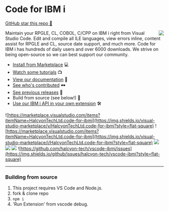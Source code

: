 # Code for IBM i

[GitHub star this repo 🌟](https://github.com/halcyon-tech/vscode-ibmi)

<img src="./icon.png" align="right">

Maintain your RPGLE, CL, COBOL, C/CPP on IBM i right from Visual Studio Code. Edit and compile all ILE languages, view errors inline, content assist for RPGLE and CL, source date support, and much more. Code for IBM i has hundreds of daily users and over 6000 downloads. We strive on being open-source so we can best support our community.

* [Install from Marketplace](https://marketplace.visualstudio.com/items?itemName=HalcyonTechLtd.code-for-ibmi) 💻
* [Watch some tutorials](https://www.youtube.com/playlist?list=PLNl31cqBafCp-ml8WqPeriHWLD1bkg7KL) 📺
* [View our documentation](https://halcyon-tech.github.io/vscode-ibmi/#/) 📘
* [See who's contributed](https://github.com/halcyon-tech/vscode-ibmi/blob/master/CONTRIBUTING.md) 🕶️
* [See previous releases](https://github.com/halcyon-tech/vscode-ibmi/releases) 🔎
* Build from source (see below!) 🔨
* [Use our IBM i API in your own extension](https://halcyon-tech.github.io/vscode-ibmi/#/pages/api/extending) 🛠

![https://marketplace.visualstudio.com/items?itemName=HalcyonTechLtd.code-for-ibmi](https://img.shields.io/visual-studio-marketplace/v/HalcyonTechLtd.code-for-ibmi?style=flat-square) 
![https://marketplace.visualstudio.com/items?itemName=HalcyonTechLtd.code-for-ibmi](https://img.shields.io/visual-studio-marketplace/i/HalcyonTechLtd.code-for-ibmi?style=flat-square) 
![](https://img.shields.io/visual-studio-marketplace/r/HalcyonTechLtd.code-for-ibmi?style=flat-square) 
![](https://img.shields.io/github/contributors/halcyon-tech/vscode-ibmi?style=flat-square) 
![](https://img.shields.io/github/issues-pr/halcyon-tech/vscode-ibmi?style=flat-square) 
![https://github.com/halcyon-tech/vscode-ibmi/issues](https://img.shields.io/github/issues/halcyon-tech/vscode-ibmi?style=flat-square)

---

### Building from source

1. This project requires VS Code and Node.js.
2. fork & clone repo
3. `npm i`
4. 'Run Extension' from vscode debug.

